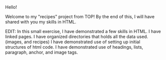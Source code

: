 Hello!

Welcome to my "recipes" project from TOP!
By the end of this, I will have shared with you my skills in HTML.

EDIT: 
In this small exercise, I have demonstrated a few skills in HTML.
I have linked pages.
I have organized directories that holds all the data used. (images, and recipes)
I have demonstrated use of setting up initial structures of html code.
I have demonstrated use of headings, lists, paragraph, anchor, and image tags.